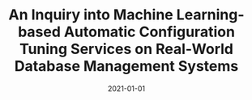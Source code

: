 ---
title: 'An Inquiry into Machine Learning-based Automatic Configuration Tuning Services on Real-World Database Management Systems'
collection: publications
permalink: /files/vanaken21-vldb.pdf
date: 2021-01-01
venue: 'Proceedings of the VLDB Endowment'
paper_url: 'https://danavanaken.com/files/vanaken21-vldb.pdf'
citation: '<strong>Dana Van Aken</strong>, Dongsheng Yang, Sebastien Brillard, Ari Fiorino, Bohan Zhang, Christian Billian, Andrew Pavlo.
<i>Proceedings of the VLDB Endowment<\i>, 2021.'
---
